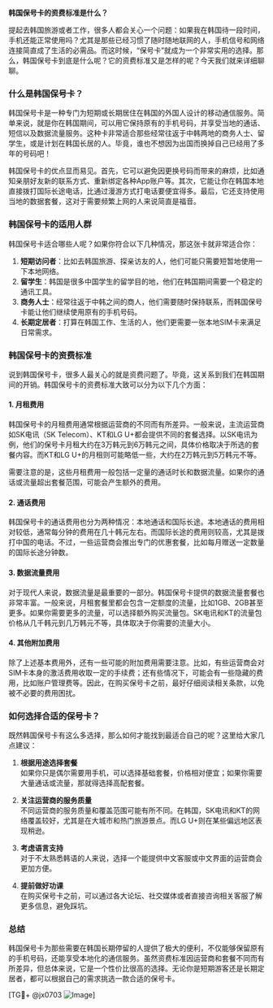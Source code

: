 **韩国保号卡的资费标准是什么？**

提起去韩国旅游或者工作，很多人都会关心一个问题：如果我在韩国待一段时间，手机还能正常使用吗？尤其是那些已经习惯了随时随地联网的人，手机信号和网络连接简直成了生活的必需品。而这时候，“保号卡”就成为一个非常实用的选择。那么，韩国保号卡到底是什么呢？它的资费标准又是怎样的呢？今天我们就来详细聊聊。

### 什么是韩国保号卡？

韩国保号卡是一种专门为短期或长期居住在韩国的外国人设计的移动通信服务。简单来说，就是你在韩国期间，可以用它保持原有的手机号码，并享受当地的通话、短信以及数据流量服务。这种卡非常适合那些经常往返于中韩两地的商务人士、留学生，或是计划在韩国长居的人。毕竟，谁也不想因为出国而换掉自己已经用了多年的号码吧！

韩国保号卡的优点显而易见。首先，它可以避免因更换号码而带来的麻烦，比如通知亲朋好友新的联系方式、重新绑定各种App账户等。其次，它能让你在韩国本地直接拨打国际长途电话，比通过漫游方式打电话要便宜得多。最后，它还支持使用当地的数据套餐，这对于需要频繁上网的人来说简直是福音。

### 韩国保号卡的适用人群

韩国保号卡适合哪些人呢？如果你符合以下几种情况，那这张卡就非常适合你：

1. **短期访问者**：比如去韩国旅游、探亲访友的人，他们可能只需要短暂地使用一下本地网络。
2. **留学生**：韩国是很多中国学生的留学目的地，他们在韩国期间需要一个稳定的通讯工具。
3. **商务人士**：经常往返于中韩之间的商人，他们需要随时保持联系，而韩国保号卡能让他们继续使用原有的手机号码。
4. **长期定居者**：打算在韩国工作、生活的人，他们更需要一张本地SIM卡来满足日常需求。

### 韩国保号卡的资费标准

说到韩国保号卡，很多人最关心的就是资费问题了。毕竟，这关系到我们在韩国期间的开销。韩国保号卡的资费标准大致可以分为以下几个方面：

#### 1. **月租费用**
韩国保号卡的月租费用通常根据运营商的不同而有所差异。一般来说，主流运营商如SK电讯（SK Telecom）、KT和LG U+都会提供不同的套餐选择。以SK电讯为例，他们的保号卡月租大约在3万韩元到6万韩元之间，具体价格取决于所选的套餐内容。而KT和LG U+的月租则可能略低一些，大约在2万韩元到5万韩元不等。

需要注意的是，这些月租费用一般包括一定量的通话时长和数据流量。如果你的通话或流量超出套餐范围，可能会产生额外的费用。

#### 2. **通话费用**
韩国保号卡的通话费用也分为两种情况：本地通话和国际长途。本地通话的费用相对较低，通常每分钟的费用在几十韩元左右。而国际长途的费用则较高，尤其是拨打中国的电话。不过，一些运营商会推出专门的优惠套餐，比如每月赠送一定数量的国际长途分钟数。

#### 3. **数据流量费用**
对于现代人来说，数据流量是最重要的一部分。韩国保号卡提供的数据流量套餐也非常丰富。一般来说，月租套餐里都会包含一定额度的流量，比如1GB、2GB甚至更多。如果你需要更多的流量，可以选择额外购买流量包。SK电讯和KT的流量包价格从几千韩元到几万韩元不等，具体取决于你需要的流量大小。

#### 4. **其他附加费用**
除了上述基本费用外，还有一些可能的附加费用需要注意。比如，有些运营商会对SIM卡本身的激活费用收取一定的手续费；还有些情况下，可能会有一些隐藏的费用，比如账户管理费等。因此，在购买保号卡之前，最好仔细阅读相关条款，以免被不必要的费用困扰。

### 如何选择合适的保号卡？

既然韩国保号卡有这么多选择，那么如何才能找到最适合自己的呢？这里给大家几点建议：

1. **根据用途选择套餐**  
   如果你只是偶尔需要用手机，可以选择基础套餐，价格相对便宜；如果你需要大量通话或流量，那就得选择高配套餐。

2. **关注运营商的服务质量**  
   不同运营商的服务质量和覆盖范围可能有所不同。在韩国，SK电讯和KT的网络覆盖较好，尤其是在大城市和热门旅游景点。而LG U+则在某些偏远地区表现稍逊。

3. **考虑语言支持**  
   对于不太熟悉韩语的人来说，选择一个能提供中文客服或中文界面的运营商会更加方便。

4. **提前做好功课**  
   在购买保号卡之前，可以通过各大论坛、社交媒体或者直接咨询相关客服了解更多信息，避免踩坑。

### 总结

韩国保号卡为那些需要在韩国长期停留的人提供了极大的便利，不仅能够保留原有的手机号码，还能享受本地化的通信服务。虽然资费标准因运营商和套餐不同而有所差异，但总体来说，它是一个性价比很高的选择。无论你是短期游客还是长期定居者，都可以根据自己的需求挑选一款合适的保号卡。

[TG💪+ @jx0703 ![Image](https://github.com/user-attachments/assets/dbca1d08-cadb-493c-b0ec-ad6f7a83f270)]